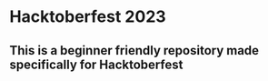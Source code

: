 # Hacktoberfest 2023

## This is a beginner friendly repository made specifically for Hacktoberfest
